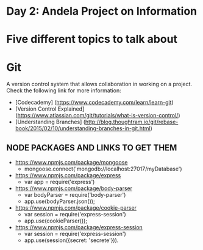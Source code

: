 # Day 2: Andela Project on Information


# Five different topics to talk about

# Git
 A version control system that allows collaboration in working on a project. Check the following link for more information:
* [Codecademy] (https://www.codecademy.com/learn/learn-git)
* [Version Control Explained] (https://www.atlassian.com/git/tutorials/what-is-version-control/)
* [Understanding Branches] (http://blog.thoughtram.io/git/rebase-book/2015/02/10/understanding-branches-in-git.html)

## NODE PACKAGES AND LINKS TO GET THEM
 * https://www.npmjs.com/package/mongoose
      * mongoose.connect('mongodb://localhost:27017/myDatabase')
 * https://www.npmjs.com/package/express
      * var app = require('express')
 * https://www.npmjs.com/package/body-parser
      * var bodyParser = require('body-parser')
      * app.use(bodyParser.json());
 * https://www.npmjs.com/package/cookie-parser
      *  var session = require('express-session')
      * app.use(cookieParser());
 * https://www.npmjs.com/package/express-session
      * var session = require('express-session')
      * app.use(session({secret: 'secrete'})).




